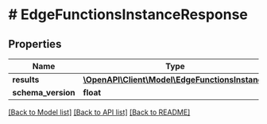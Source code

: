 # # EdgeFunctionsInstanceResponse

## Properties

Name | Type | Description | Notes
------------ | ------------- | ------------- | -------------
**results** | [**\OpenAPI\Client\Model\EdgeFunctionsInstance**](EdgeFunctionsInstance.md) |  | [optional]
**schema_version** | **float** |  | [optional]

[[Back to Model list]](../../README.md#models) [[Back to API list]](../../README.md#endpoints) [[Back to README]](../../README.md)
